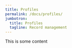 ```yaml
---
title: Profiles
permalink: /docs/profiles/
jumbotron:
  title: Profiles
  tagline: Record management
---
```


This is some content